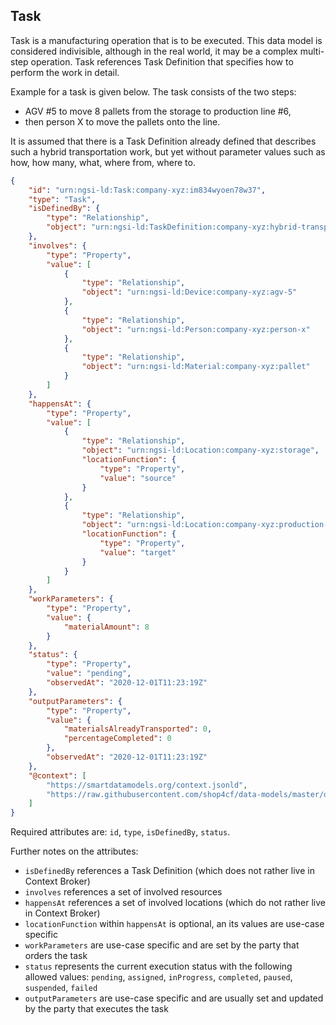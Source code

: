 ## Task

Task is a manufacturing operation that is to be executed. 
This data model is considered indivisible, although in the real world, it may be a complex multi-step operation.
Task references Task Definition that specifies how to perform the work in detail.

Example for a task is given below. 
The task consists of the two steps:
- AGV #5 to move 8 pallets from the storage to production line #6,
- then person X to move the pallets onto the line.

It is assumed that there is a Task Definition already defined 
that describes such a hybrid transportation work, 
but yet without parameter values such as how, how many, what, where from, where to.

```json
{
    "id": "urn:ngsi-ld:Task:company-xyz:im834wyoen78w37",
    "type": "Task",
    "isDefinedBy": {
        "type": "Relationship",
        "object": "urn:ngsi-ld:TaskDefinition:company-xyz:hybrid-transportation-x"
    },
    "involves": {
        "type": "Property",
        "value": [
            {
                "type": "Relationship",
                "object": "urn:ngsi-ld:Device:company-xyz:agv-5"
            },
            {
                "type": "Relationship",
                "object": "urn:ngsi-ld:Person:company-xyz:person-x"
            },
            {
                "type": "Relationship",
                "object": "urn:ngsi-ld:Material:company-xyz:pallet"
            }
        ]
    },
    "happensAt": {
        "type": "Property",
        "value": [
            {
                "type": "Relationship",
                "object": "urn:ngsi-ld:Location:company-xyz:storage",
                "locationFunction": {
                    "type": "Property",
                    "value": "source"
                }
            },
            {
                "type": "Relationship",
                "object": "urn:ngsi-ld:Location:company-xyz:production-line-6",
                "locationFunction": {
                    "type": "Property",
                    "value": "target"
                }
            }
        ]
    },
    "workParameters": {
        "type": "Property",
        "value": {
            "materialAmount": 8
        }
    },
    "status": {
        "type": "Property",
        "value": "pending",
        "observedAt": "2020-12-01T11:23:19Z"
    },
    "outputParameters": {
        "type": "Property",
        "value": {
            "materialsAlreadyTransported": 0,
            "percentageCompleted": 0
        },
        "observedAt": "2020-12-01T11:23:19Z"
    },
    "@context": [
        "https://smartdatamodels.org/context.jsonld",
        "https://raw.githubusercontent.com/shop4cf/data-models/master/docs/shop4cfcontext.jsonld"
    ]
}
```

Required attributes are: `id`, `type`, `isDefinedBy`, `status`.

Further notes on the attributes:
- `isDefinedBy` references a Task Definition (which does not rather live in Context Broker)
- `involves` references a set of involved resources
- `happensAt` references a set of involved locations (which do not rather live in Context Broker)
- `locationFunction` within `happensAt` is optional, an its values are use-case specific
- `workParameters` are use-case specific and are set by the party that orders the task
- `status` represents the current execution status with the following allowed values:
`pending`, `assigned`, `inProgress`, `completed`, `paused`, `suspended`, `failed`
- `outputParameters` are use-case specific and are usually set and updated by the party
that executes the task
